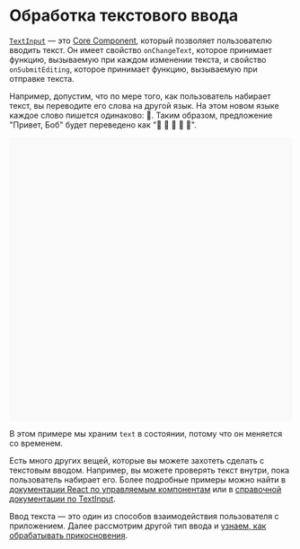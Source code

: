 # Обработка текстового ввода

[`TextInput`](../components/textinput.md#content) — это [Core Component](intro-react-native-components.md), который позволяет пользователю вводить текст. Он имеет свойство `onChangeText`, которое принимает функцию, вызываемую при каждом изменении текста, и свойство `onSubmitEditing`, которое принимает функцию, вызываемую при отправке текста.

Например, допустим, что по мере того, как пользователь набирает текст, вы переводите его слова на другой язык. На этом новом языке каждое слово пишется одинаково: 🍕. Таким образом, предложение "Привет, Боб" будет переведено как "🍕 🍕 🍕 🍕 🍕".

<div data-snack-id="@bndby/handling-text-input" data-snack-platform="web" data-snack-preview="true" data-snack-theme="light" style="overflow:hidden;background:#F9F9F9;border:1px solid var(--color-border);border-radius:4px;height:505px;width:100%"></div>

В этом примере мы храним `text` в состоянии, потому что он меняется со временем.

Есть много других вещей, которые вы можете захотеть сделать с текстовым вводом. Например, вы можете проверять текст внутри, пока пользователь набирает его. Более подробные примеры можно найти в [документации React по управляемым компонентам](https://reactjs.org/docs/forms.html#controlled-components) или в [справочной документации по TextInput](../components/textinput.md).

Ввод текста — это один из способов взаимодействия пользователя с приложением. Далее рассмотрим другой тип ввода и [узнаем, как обрабатывать прикосновения](handling-touches.md).

<!-- 0001.part.md -->
